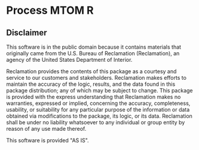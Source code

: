 Process MTOM R
=====================

## Disclaimer

This software is in the public domain because it contains materials that originally came from the U.S. Bureau of Reclamation (Reclamation), an agency of the United States Department of Interior.

Reclamation provides the contents of this package as a courtesy and service to our customers and stakeholders. Reclamation makes efforts to maintain the accuracy of the logic, results, and the data found in this package distribution; any of which may be subject to change. This package is provided with the express understanding that Reclamation makes no warranties, expressed or implied, concerning the accuracy, completeness, usability, or suitability for any particular purpose of the information or data obtained via modifications to the package, its logic, or its data. Reclamation shall be under no liability whatsoever to any individual or group entity by reason of any use made thereof. 

This software is provided "AS IS".
